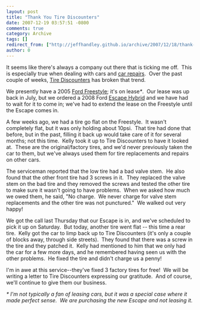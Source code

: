 ```yaml
---
layout: post
title: "Thank You Tire Discounters"
date: 2007-12-19 03:57:51 -0800
comments: true
category: Archive
tags: []
redirect_from: ["http://jeffhandley.github.io/archive/2007/12/18/thank-you-tire-discounters.aspx"]
author: 0
---
```

<!-- more -->
<p>It seems like there's always a company out there that is ticking me off.  This is especially true when dealing with cars and <a href="http://oldblog.jeffhandley.com/index.php/2006/08/21/ot-this-will-be-an-adventure/" target="_blank">car repairs</a>.  Over the past couple of weeks, <a href="http://www.tirediscounters.com" target="_blank">Tire Discounters</a> has broken that trend.</p>  <p>We presently have a 2005 <a href="http://www.edmunds.com/ford/freestyle/review.html" target="_blank">Ford Freestyle</a>; it's on lease<em>*</em>.  Our lease was up back in July, but we ordered a 2008 Ford <a href="http://www.fordvehicles.com/getflash/?url=/suvs/2008escapehybrid/index.asp" target="_blank">Escape Hybrid</a> and we have had to wait for it to come in; we've had to extend the lease on the Freestyle until the Escape comes in.</p>  <p>A few weeks ago, we had a tire go flat on the Freestyle.  It wasn't completely flat, but it was only holding about 10psi.  That tire had done that before, but in the past, filling it back up would take care of it for several months; not this time.  Kelly took it up to Tire Discounters to have it looked at.  These are the original/factory tires, and we'd never previously taken the car to them, but we've always used them for tire replacements and repairs on other cars.</p>  <p>The serviceman reported that the low tire had a bad valve stem.  He also found that the other front tire had 3 screws in it.  They replaced the valve stem on the bad tire and they removed the screws and tested the other tire to make sure it wasn't going to have problems.  When we asked how much we owed them, he said, "No charge.  We never charge for valve stem replacements and the other tire was not punctured."  We walked out very happy!</p>  <p>We got the call last Thursday that our Escape is in, and we've scheduled to pick it up on Saturday.  But today, another tire went flat -- this time a rear tire.  Kelly got the car to limp back up to Tire Discounters (it's only a couple of blocks away, through side streets).  They found that there was a screw in the tire and they patched it.  Kelly had mentioned to him that we only had the car for a few more days, and he remembered having seen us with the other problems.  He fixed the tire and didn't charge us a penny!</p>  <p>I'm in awe at this service--they've fixed 3 factory tires for free!  We will be writing a letter to Tire Discounters expressing our gratitude.  And of course, we'll continue to give them our business.</p>  <p><em>* I'm not typically a fan of leasing cars, but it was a special case where it made perfect sense.  We are purchasing the new Escape and not leasing it.</em></p>

